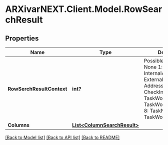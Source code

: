 # ARXivarNEXT.Client.Model.RowSearchResult
## Properties

Name | Type | Description | Notes
------------ | ------------- | ------------- | -------------
**RowSerchResultContext** | **int?** | Possible values:  0: None  1: Profiles  2: InternalAttachments  3: ExternalAttachments  4: AddressBook  5: CheckInOut  6: TaskWork  7: TaskWorkAttachements  8: TaskNotes  9: TaskWorkHistory  | [optional] 
**Columns** | [**List&lt;ColumnSearchResult&gt;**](ColumnSearchResult.md) |  | [optional] 

[[Back to Model list]](../README.md#documentation-for-models) [[Back to API list]](../README.md#documentation-for-api-endpoints) [[Back to README]](../README.md)

